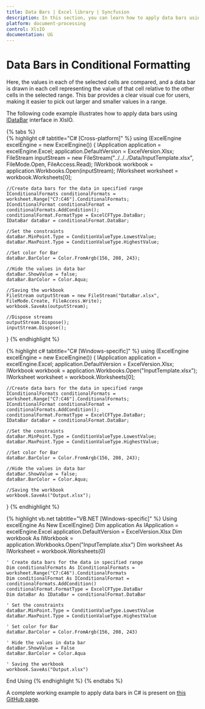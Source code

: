 ```yaml
---
title: Data Bars | Excel library | Syncfusion
description: In this section, you can learn how to apply data bars using conditional formatting in an Excel document with XlsIO
platform: document-processing
control: XlsIO
documentation: UG
---
```


# Data Bars in Conditional Formatting

Here, the values in each of the selected cells are compared, and a data bar is drawn in each cell representing the value of that cell relative to the other cells in the selected range. This bar provides a clear visual cue for users, making it easier to pick out larger and smaller values in a range.

The following code example illustrates how to apply data bars using [IDataBar](https://help.syncfusion.com/cr/file-formats/Syncfusion.XlsIO.IDataBar.html) interface in XlsIO.

{% tabs %}  
{% highlight c# tabtitle="C# [Cross-platform]" %}
using (ExcelEngine excelEngine = new ExcelEngine())
{
    IApplication application = excelEngine.Excel;
    application.DefaultVersion = ExcelVersion.Xlsx;
    FileStream inputStream = new FileStream("../../../Data/InputTemplate.xlsx", FileMode.Open, FileAccess.Read);
    IWorkbook workbook = application.Workbooks.Open(inputStream);
    IWorksheet worksheet = workbook.Worksheets[0];

    //Create data bars for the data in specified range
    IConditionalFormats conditionalFormats = worksheet.Range["C7:C46"].ConditionalFormats;
    IConditionalFormat conditionalFormat = conditionalFormats.AddCondition();
    conditionalFormat.FormatType = ExcelCFType.DataBar;
    IDataBar dataBar = conditionalFormat.DataBar;

    //Set the constraints
    dataBar.MinPoint.Type = ConditionValueType.LowestValue;
    dataBar.MaxPoint.Type = ConditionValueType.HighestValue;

    //Set color for Bar
    dataBar.BarColor = Color.FromArgb(156, 208, 243);

    //Hide the values in data bar
    dataBar.ShowValue = false;
    dataBar.BarColor = Color.Aqua;

    //Saving the workbook
    FileStream outputStream = new FileStream("DataBar.xlsx", FileMode.Create, FileAccess.Write);
    workbook.SaveAs(outputStream);

    //Dispose streams
    outputStream.Dispose();
    inputStream.Dispose();
}
{% endhighlight %}

{% highlight c# tabtitle="C# [Windows-specific]" %}
using (ExcelEngine excelEngine = new ExcelEngine())
{
    IApplication application = excelEngine.Excel;
    application.DefaultVersion = ExcelVersion.Xlsx;
    IWorkbook workbook = application.Workbooks.Open("InputTemplate.xlsx");
    IWorksheet worksheet = workbook.Worksheets[0];

    //Create data bars for the data in specified range
    IConditionalFormats conditionalFormats = worksheet.Range["C7:C46"].ConditionalFormats;
    IConditionalFormat conditionalFormat = conditionalFormats.AddCondition();
    conditionalFormat.FormatType = ExcelCFType.DataBar;
    IDataBar dataBar = conditionalFormat.DataBar;

    //Set the constraints
    dataBar.MinPoint.Type = ConditionValueType.LowestValue;
    dataBar.MaxPoint.Type = ConditionValueType.HighestValue;

    //Set color for Bar
    dataBar.BarColor = Color.FromArgb(156, 208, 243);

    //Hide the values in data bar
    dataBar.ShowValue = false;
    dataBar.BarColor = Color.Aqua;

    //Saving the workbook
    workbook.SaveAs("Output.xlsx");
}
{% endhighlight %}

{% highlight vb.net tabtitle="VB.NET [Windows-specific]" %}
Using excelEngine As New ExcelEngine()
    Dim application As IApplication = excelEngine.Excel
    application.DefaultVersion = ExcelVersion.Xlsx
    Dim workbook As IWorkbook = application.Workbooks.Open("InputTemplate.xlsx")
    Dim worksheet As IWorksheet = workbook.Worksheets(0)

    ' Create data bars for the data in specified range
    Dim conditionalFormats As IConditionalFormats = worksheet.Range("C7:C46").ConditionalFormats
    Dim conditionalFormat As IConditionalFormat = conditionalFormats.AddCondition()
    conditionalFormat.FormatType = ExcelCFType.DataBar
    Dim dataBar As IDataBar = conditionalFormat.DataBar

    ' Set the constraints
    dataBar.MinPoint.Type = ConditionValueType.LowestValue
    dataBar.MaxPoint.Type = ConditionValueType.HighestValue

    ' Set color for Bar
    dataBar.BarColor = Color.FromArgb(156, 208, 243)

    ' Hide the values in data bar
    dataBar.ShowValue = False
    dataBar.BarColor = Color.Aqua

    ' Saving the workbook
    workbook.SaveAs("Output.xlsx")
End Using
{% endhighlight %}
{% endtabs %}

A complete working example to apply data bars in C# is present on [this GitHub page](https://github.com/SyncfusionExamples/XlsIO-Examples/tree/master/Conditional%20Formatting/Data%20Bars/NET/Data%20Bars).